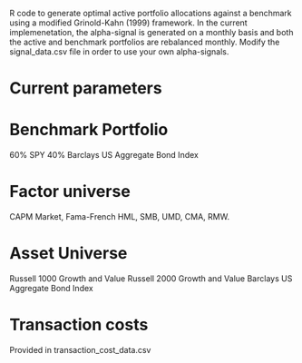 R code to generate optimal active portfolio allocations against a benchmark using a modified Grinold-Kahn (1999) framework.
In the current implemenetation, the alpha-signal is generated on a monthly basis and both the active and benchmark portfolios are rebalanced monthly.
Modify the signal_data.csv file in order to use your own alpha-signals.

Current parameters
==================
Benchmark Portfolio
===================
60% SPY
40% Barclays US Aggregate Bond Index

Factor universe
===============
CAPM Market, Fama-French HML, SMB, UMD, CMA, RMW.

Asset Universe
==============
Russell 1000 Growth and Value
Russell 2000 Growth and Value
Barclays US Aggregate Bond Index

Transaction costs
=================
Provided in transaction_cost_data.csv
